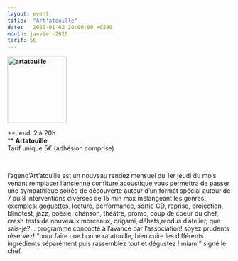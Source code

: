 ```yaml
---
layout: event
title:  "Art'atouille"
date:   2020-01-02 20:00:00 +0200
month: janvier-2020
tarif: 5€
---
```

**<img class=" size-thumbnail wp-image-6720 alignleft" src="http://localhost/wpagendarts/wp-content/uploads/2019/06/artatouille.jpg?w=133" alt="artatouille" width="133" height="150" srcset="http://localhost/wpagendarts/wp-content/uploads/2019/06/artatouille.jpg 1099w, http://localhost/wpagendarts/wp-content/uploads/2019/06/artatouille-266x300.jpg 266w, http://localhost/wpagendarts/wp-content/uploads/2019/06/artatouille-909x1024.jpg 909w, http://localhost/wpagendarts/wp-content/uploads/2019/06/artatouille-768x865.jpg 768w" sizes="(max-width: 133px) 100vw, 133px" />**

**Jeudi 2 à 20h  
** **Artatouille**<span style="font-weight:400;"><br /> </span><span style="color:var(--color-text);">Tarif unique 5€ (adhésion comprise)</span>

&nbsp;

<span style="font-weight:400;">l’agend’Art’atouille est un nouveau rendez mensuel du 1er jeudi du mois venant remplacer l’ancienne confiture acoustique vous permettra de passer une sympathique soirée de découverte autour d’un format spécial autour de 7 ou 8 interventions diverses de 15 min max mélangeant les genres! exemples: goguettes, lecture, performance, sortie CD, reprise, projection, blindtest, jazz, poésie, chanson, théâtre, promo, coup de coeur du chef, crash tests de nouveaux morceaux, origami, débats,rendus d’atelier, que sais-je?... </span><span style="font-weight:400;">programme concocté à l’avance par l’association! </span><span style="font-weight:400;">soyez prudents réservez! “pour faire une bonne ratatouille, bien cuire les différents ingrédients séparément puis rassemblez tout et dégustez ! miam!” signé le chef.</span>